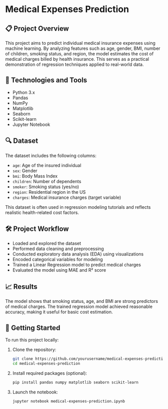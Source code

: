 # Medical Expenses Prediction

## 📋 Project Overview

This project aims to predict individual medical insurance expenses using machine learning. By analyzing features such as age, gender, BMI, number of children, smoking status, and region, the model estimates the cost of medical charges billed by health insurance. This serves as a practical demonstration of regression techniques applied to real-world data.

## 🧰 Technologies and Tools

- Python 3.x  
- Pandas  
- NumPy  
- Matplotlib  
- Seaborn  
- Scikit-learn  
- Jupyter Notebook  

## 🔍 Dataset

The dataset includes the following columns:

- `age`: Age of the insured individual  
- `sex`: Gender  
- `bmi`: Body Mass Index  
- `children`: Number of dependents  
- `smoker`: Smoking status (yes/no)  
- `region`: Residential region in the US  
- `charges`: Medical insurance charges (target variable)

This dataset is often used in regression modeling tutorials and reflects realistic health-related cost factors.

## 🛠️ Project Workflow

- Loaded and explored the dataset  
- Performed data cleaning and preprocessing  
- Conducted exploratory data analysis (EDA) using visualizations  
- Encoded categorical variables for modeling  
- Trained a Linear Regression model to predict medical charges  
- Evaluated the model using MAE and R² score  

## 📈 Results

The model shows that smoking status, age, and BMI are strong predictors of medical charges. The trained regression model achieved reasonable accuracy, making it useful for basic cost estimation.

## 🚀 Getting Started

To run this project locally:

1. Clone the repository:
   ```bash
   git clone https://github.com/yourusername/medical-expenses-prediction.git
   cd medical-expenses-prediction
   ```

2. Install required packages (optional):
   ```bash
   pip install pandas numpy matplotlib seaborn scikit-learn
   ```

3. Launch the notebook:
   ```bash
   jupyter notebook medical-expenses-prediction.ipynb
   ```